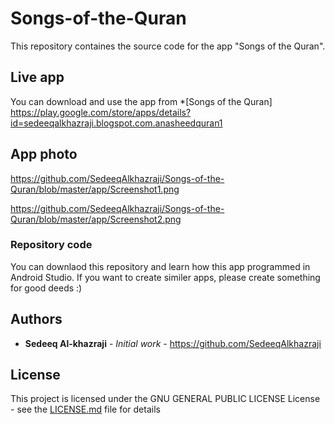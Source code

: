 # Songs-of-the-Quran
This repository containes the source code for the app "Songs of the Quran". 

## Live app
You can download and use the app from *[Songs of the Quran] https://play.google.com/store/apps/details?id=sedeeqalkhazraji.blogspot.com.anasheedquran1


## App photo

https://github.com/SedeeqAlkhazraji/Songs-of-the-Quran/blob/master/app/Screenshot1.png

https://github.com/SedeeqAlkhazraji/Songs-of-the-Quran/blob/master/app/Screenshot2.png


### Repository code
You can downlaod this repository and learn how this app programmed in Android Studio. If you want to create similer apps, please create something for good deeds :)

## Authors
* **Sedeeq Al-khazraji** - *Initial work* -
https://github.com/SedeeqAlkhazraji

## License
This project is licensed under the  GNU GENERAL PUBLIC LICENSE License - see the [LICENSE.md](LICENSE.md) file for details
 
